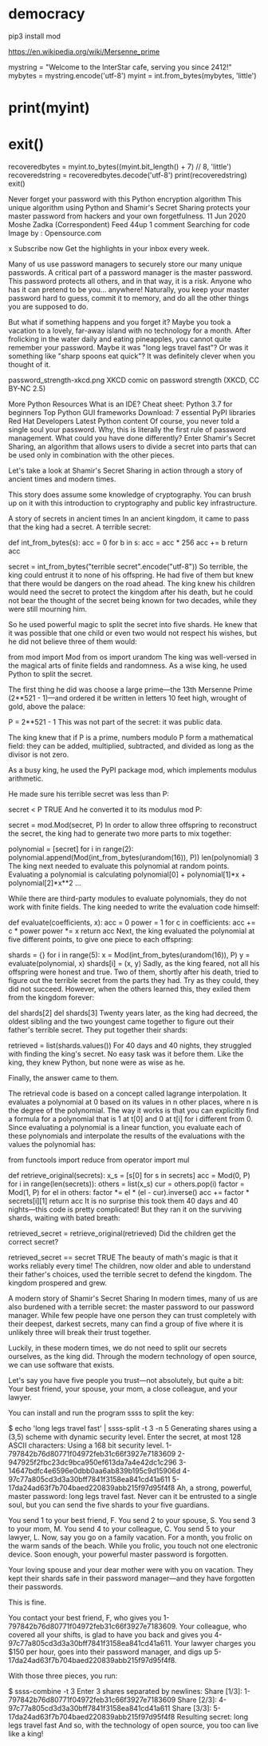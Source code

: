 # democracy


pip3 install mod


https://en.wikipedia.org/wiki/Mersenne_prime


mystring = "Welcome to the InterStar cafe, serving you since 2412!"
mybytes = mystring.encode('utf-8')
myint = int.from_bytes(mybytes, 'little')
# print(myint)
# exit()
recoveredbytes = myint.to_bytes((myint.bit_length() + 7) // 8, 'little')
recoveredstring = recoveredbytes.decode('utf-8')
print(recoveredstring)
exit()




Never forget your password with this Python encryption algorithm
This unique algorithm using Python and Shamir's Secret Sharing protects your master password from hackers and your own forgetfulness.
11 Jun 2020 Moshe Zadka (Correspondent) Feed 44up 1 comment
Searching for code
Image by : 
Opensource.com

x
Subscribe now
Get the highlights in your inbox every week.



Many of us use password managers to securely store our many unique passwords. A critical part of a password manager is the master password. This password protects all others, and in that way, it is a risk. Anyone who has it can pretend to be you… anywhere! Naturally, you keep your master password hard to guess, commit it to memory, and do all the other things you are supposed to do.

But what if something happens and you forget it? Maybe you took a vacation to a lovely, far-away island with no technology for a month. After frolicking in the water daily and eating pineapples, you cannot quite remember your password. Maybe it was "long legs travel fast"? Or was it something like "sharp spoons eat quick"? It was definitely clever when you thought of it.

password_strength-xkcd.png
XKCD comic on password strength
(XKCD, CC BY-NC 2.5)

More Python Resources
What is an IDE?
Cheat sheet: Python 3.7 for beginners
Top Python GUI frameworks
Download: 7 essential PyPI libraries
Red Hat Developers
Latest Python content
Of course, you never told a single soul your password. Why, this is literally the first rule of password management. What could you have done differently?
Enter Shamir's Secret Sharing, an algorithm that allows users to divide a secret into parts that can be used only in combination with the other pieces.

Let's take a look at Shamir's Secret Sharing in action through a story of ancient times and modern times.

This story does assume some knowledge of cryptography. You can brush up on it with this introduction to cryptography and public key infrastructure.

A story of secrets in ancient times
In an ancient kingdom, it came to pass that the king had a secret. A terrible secret:

def int_from_bytes(s):
    acc = 0
    for b in s:
        acc = acc * 256
        acc += b
    return acc

secret = int_from_bytes("terrible secret".encode("utf-8"))
So terrible, the king could entrust it to none of his offspring. He had five of them but knew that there would be dangers on the road ahead. The king knew his children would need the secret to protect the kingdom after his death, but he could not bear the thought of the secret being known for two decades, while they were still mourning him.

So he used powerful magic to split the secret into five shards. He knew that it was possible that one child or even two would not respect his wishes, but he did not believe three of them would:

from mod import Mod
from os import urandom
The king was well-versed in the magical arts of finite fields and randomness. As a wise king, he used Python to split the secret.

The first thing he did was choose a large prime—the 13th Mersenne Prime (2**521 - 1)—and ordered it be written in letters 10 feet high, wrought of gold, above the palace:

P = 2**521 - 1
This was not part of the secret: it was public data.

The king knew that if P is a prime, numbers modulo P form a mathematical field: they can be added, multiplied, subtracted, and divided as long as the divisor is not zero.

As a busy king, he used the PyPI package mod, which implements modulus arithmetic.

He made sure his terrible secret was less than P:

secret < P
TRUE
And he converted it to its modulus mod P:

secret = mod.Mod(secret, P)
In order to allow three offspring to reconstruct the secret, the king had to generate two more parts to mix together:

polynomial = [secret]
for i in range(2):
    polynomial.append(Mod(int_from_bytes(urandom(16)), P))
len(polynomial)
3
The king next needed to evaluate this polynomial at random points. Evaluating a polynomial is calculating polynomial[0] + polynomial[1]*x + polynomial[2]*x**2 ...

While there are third-party modules to evaluate polynomials, they do not work with finite fields. The king needed to write the evaluation code himself:

def evaluate(coefficients, x):
    acc = 0
    power = 1
    for c in coefficients:
        acc += c * power
        power *= x
    return acc
Next, the king evaluated the polynomial at five different points, to give one piece to each offspring:

shards = {}
for i in range(5):
    x = Mod(int_from_bytes(urandom(16)), P)
    y = evaluate(polynomial, x)
    shards[i] = (x, y)
Sadly, as the king feared, not all his offspring were honest and true. Two of them, shortly after his death, tried to figure out the terrible secret from the parts they had. Try as they could, they did not succeed. However, when the others learned this, they exiled them from the kingdom forever:

del shards[2]
del shards[3]
Twenty years later, as the king had decreed, the oldest sibling and the two youngest came together to figure out their father's terrible secret. They put together their shards:

retrieved = list(shards.values())
For 40 days and 40 nights, they struggled with finding the king's secret. No easy task was it before them. Like the king, they knew Python, but none were as wise as he.

Finally, the answer came to them.

The retrieval code is based on a concept called lagrange interpolation. It evaluates a polynomial at 0 based on its values in n other places, where n is the degree of the polynomial. The way it works is that you can explicitly find a formula for a polynomial that is 1 at t[0] and 0 at t[i] for i different from 0. Since evaluating a polynomial is a linear function, you evaluate each of these polynomials and interpolate the results of the evaluations with the values the polynomial has:

from functools import reduce
from operator import mul

def retrieve_original(secrets):
    x_s = [s[0] for s in secrets]
    acc = Mod(0, P)
    for i in range(len(secrets)):
        others = list(x_s)
        cur = others.pop(i)
        factor = Mod(1, P)
        for el in others:
            factor *= el * (el - cur).inverse()
        acc += factor * secrets[i][1]
    return acc
It is no surprise this took them 40 days and 40 nights—this code is pretty complicated! But they ran it on the surviving shards, waiting with bated breath:

retrieved_secret = retrieve_original(retrieved)
Did the children get the correct secret?

retrieved_secret == secret
TRUE
The beauty of math's magic is that it works reliably every time! The children, now older and able to understand their father's choices, used the terrible secret to defend the kingdom. The kingdom prospered and grew. 

A modern story of Shamir's Secret Sharing
In modern times, many of us are also burdened with a terrible secret: the master password to our password manager. While few people have one person they can trust completely with their deepest, darkest secrets, many can find a group of five where it is unlikely three will break their trust together.

Luckily, in these modern times, we do not need to split our secrets ourselves, as the king did. Through the modern technology of open source, we can use software that exists.

Let's say you have five people you trust—not absolutely, but quite a bit: Your best friend, your spouse, your mom, a close colleague, and your lawyer.

You can install and run the program ssss to split the key:

$ echo 'long legs travel fast' | ssss-split -t 3 -n 5
Generating shares using a (3,5) scheme with dynamic security level.
Enter the secret, at most 128 ASCII characters: Using a 168 bit security level.
1-797842b76d80771f04972feb31c66f3927e7183609
2-947925f2fbc23dc9bca950ef613da7a4e42dc1c296
3-14647bdfc4e6596e0dbb0aa6ab839b195c9d15906d
4-97c77a805cd3d3a30bff7841f3158ea841cd41a611
5-17da24ad63f7b704baed220839abb215f97d95f4f8
Ah, a strong, powerful, master password: long legs travel fast. Never can it be entrusted to a single soul, but you can send the five shards to your five guardians.

You send 1 to your best friend, F.
You send 2 to your spouse, S.
You send 3 to your mom, M.
You send 4 to your colleague, C.
You send 5 to your lawyer, L.
Now, say you go on a family vacation. For a month, you frolic on the warm sands of the beach. While you frolic, you touch not one electronic device. Soon enough, your powerful master password is forgotten.

Your loving spouse and your dear mother were with you on vacation. They kept their shards safe in their password manager—and they have forgotten their passwords.

This is fine.

You contact your best friend, F, who gives you 1-797842b76d80771f04972feb31c66f3927e7183609. Your colleague, who covered all your shifts, is glad to have you back and gives you 4-97c77a805cd3d3a30bff7841f3158ea841cd41a611. Your lawyer charges you $150 per hour, goes into their password manager, and digs up 5-17da24ad63f7b704baed220839abb215f97d95f4f8.

With those three pieces, you run:

$ ssss-combine -t 3
Enter 3 shares separated by newlines:
Share [1/3]: 1-797842b76d80771f04972feb31c66f3927e7183609
Share [2/3]: 4-97c77a805cd3d3a30bff7841f3158ea841cd41a611
Share [3/3]: 5-17da24ad63f7b704baed220839abb215f97d95f4f8
Resulting secret: long legs travel fast
And so, with the technology of open source, you too can live like a king!